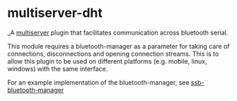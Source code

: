 # multiserver-dht

_A [multiserver](https://github.com/ssbc/multiserver) plugin that facilitates communication across bluetooth serial.

This module requires a bluetooth-manager as a parameter for taking care of connections, disconnections and opening connection streams. This is to allow this plugin to be used on different platforms (e.g. mobile, linux, windows) with the same interface.

For an example implementation of the bluetooth-manager, see [ssb-bluetooth-manager](https://github.com/Happy0/ssb-bluetooth-manager)
